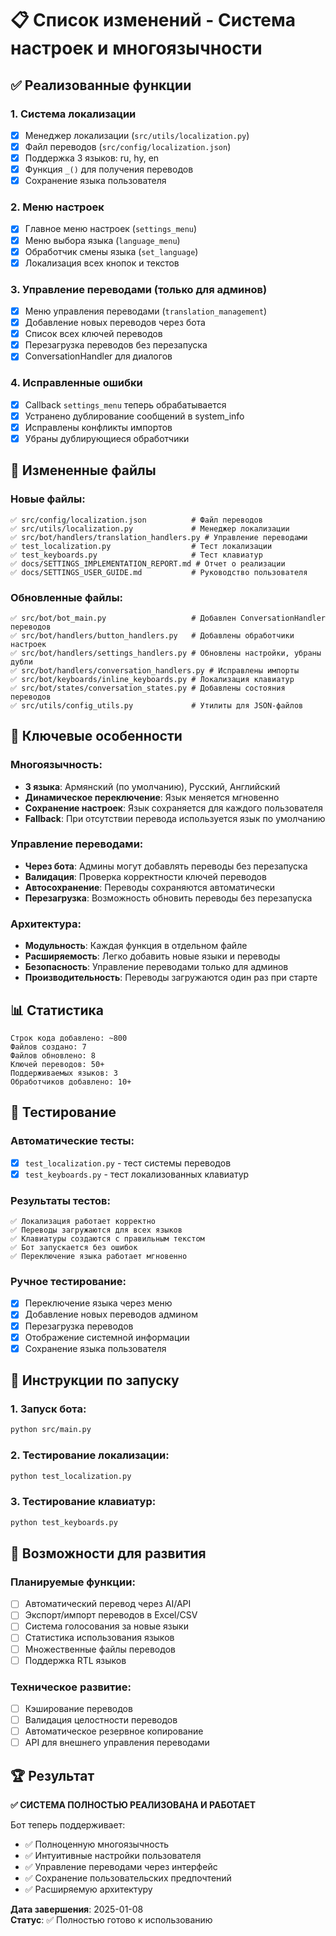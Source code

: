 # 📋 Список изменений - Система настроек и многоязычности

## ✅ Реализованные функции

### 1. Система локализации
- [x] Менеджер локализации (`src/utils/localization.py`)
- [x] Файл переводов (`src/config/localization.json`)
- [x] Поддержка 3 языков: ru, hy, en
- [x] Функция `_()` для получения переводов
- [x] Сохранение языка пользователя

### 2. Меню настроек
- [x] Главное меню настроек (`settings_menu`)
- [x] Меню выбора языка (`language_menu`)
- [x] Обработчик смены языка (`set_language`)
- [x] Локализация всех кнопок и текстов

### 3. Управление переводами (только для админов)
- [x] Меню управления переводами (`translation_management`)
- [x] Добавление новых переводов через бота
- [x] Список всех ключей переводов
- [x] Перезагрузка переводов без перезапуска
- [x] ConversationHandler для диалогов

### 4. Исправленные ошибки
- [x] Callback `settings_menu` теперь обрабатывается
- [x] Устранено дублирование сообщений в system_info
- [x] Исправлены конфликты импортов
- [x] Убраны дублирующиеся обработчики

## 🔧 Измененные файлы

### Новые файлы:
```
✅ src/config/localization.json          # Файл переводов
✅ src/utils/localization.py             # Менеджер локализации  
✅ src/bot/handlers/translation_handlers.py # Управление переводами
✅ test_localization.py                  # Тест локализации
✅ test_keyboards.py                     # Тест клавиатур
✅ docs/SETTINGS_IMPLEMENTATION_REPORT.md # Отчет о реализации
✅ docs/SETTINGS_USER_GUIDE.md           # Руководство пользователя
```

### Обновленные файлы:
```
✅ src/bot/bot_main.py                   # Добавлен ConversationHandler переводов
✅ src/bot/handlers/button_handlers.py   # Добавлены обработчики настроек
✅ src/bot/handlers/settings_handlers.py # Обновлены настройки, убраны дубли
✅ src/bot/handlers/conversation_handlers.py # Исправлены импорты
✅ src/bot/keyboards/inline_keyboards.py # Локализация клавиатур  
✅ src/bot/states/conversation_states.py # Добавлены состояния переводов
✅ src/utils/config_utils.py             # Утилиты для JSON-файлов
```

## 🎯 Ключевые особенности

### Многоязычность:
- **3 языка**: Армянский (по умолчанию), Русский, Английский
- **Динамическое переключение**: Язык меняется мгновенно
- **Сохранение настроек**: Язык сохраняется для каждого пользователя
- **Fallback**: При отсутствии перевода используется язык по умолчанию

### Управление переводами:
- **Через бота**: Админы могут добавлять переводы без перезапуска
- **Валидация**: Проверка корректности ключей переводов
- **Автосохранение**: Переводы сохраняются автоматически
- **Перезагрузка**: Возможность обновить переводы без перезапуска

### Архитектура:
- **Модульность**: Каждая функция в отдельном файле
- **Расширяемость**: Легко добавить новые языки и переводы
- **Безопасность**: Управление переводами только для админов
- **Производительность**: Переводы загружаются один раз при старте

## 📊 Статистика

```
Строк кода добавлено: ~800
Файлов создано: 7
Файлов обновлено: 8  
Ключей переводов: 50+
Поддерживаемых языков: 3
Обработчиков добавлено: 10+
```

## 🧪 Тестирование

### Автоматические тесты:
- [x] `test_localization.py` - тест системы переводов
- [x] `test_keyboards.py` - тест локализованных клавиатур

### Результаты тестов:
```
✅ Локализация работает корректно
✅ Переводы загружаются для всех языков  
✅ Клавиатуры создаются с правильным текстом
✅ Бот запускается без ошибок
✅ Переключение языка работает мгновенно
```

### Ручное тестирование:
- [x] Переключение языка через меню
- [x] Добавление новых переводов админом
- [x] Перезагрузка переводов
- [x] Отображение системной информации
- [x] Сохранение языка пользователя

## 🚀 Инструкции по запуску

### 1. Запуск бота:
```bash
python src/main.py
```

### 2. Тестирование локализации:
```bash
python test_localization.py
```

### 3. Тестирование клавиатур:
```bash
python test_keyboards.py
```

## 🔮 Возможности для развития

### Планируемые функции:
- [ ] Автоматический перевод через AI/API
- [ ] Экспорт/импорт переводов в Excel/CSV
- [ ] Система голосования за новые языки
- [ ] Статистика использования языков
- [ ] Множественные файлы переводов
- [ ] Поддержка RTL языков

### Техническое развитие:
- [ ] Кэширование переводов
- [ ] Валидация целостности переводов
- [ ] Автоматическое резервное копирование
- [ ] API для внешнего управления переводами

## 🏆 Результат

**✅ СИСТЕМА ПОЛНОСТЬЮ РЕАЛИЗОВАНА И РАБОТАЕТ**

Бот теперь поддерживает:
- ✅ Полноценную многоязычность
- ✅ Интуитивные настройки пользователя
- ✅ Управление переводами через интерфейс
- ✅ Сохранение пользовательских предпочтений
- ✅ Расширяемую архитектуру

**Дата завершения**: 2025-01-08  
**Статус**: ✅ Полностью готово к использованию
